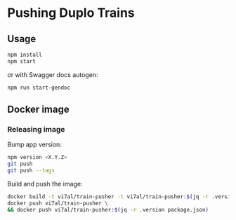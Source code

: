 Pushing Duplo Trains
====================


Usage
-----

```bash
npm install
npm start
```

or with Swagger docs autogen:

```bash
npm run start-gendoc
```

Docker image
------------

### Releasing image

Bump app version:
```bash
npm version <X.Y.Z>
git push
git push --tags
```

Build and push the image:
```bash
docker build -t vi7al/train-pusher -t vi7al/train-pusher:$(jq -r .version package.json) .
docker push vi7al/train-pusher \
&& docker push vi7al/train-pusher:$(jq -r .version package.json)
```
